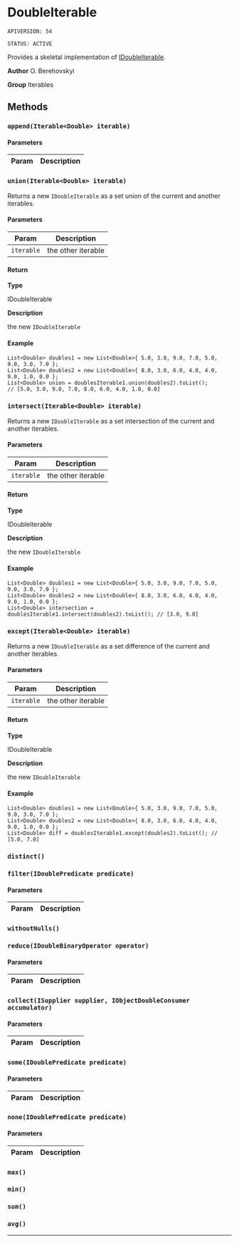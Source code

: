 # DoubleIterable

`APIVERSION: 54`

`STATUS: ACTIVE`

Provides a skeletal implementation of [IDoubleIterable](/docs/Iterables/IDoubleIterable.md).


**Author** O. Berehovskyi


**Group** Iterables

## Methods
### `append(Iterable<Double> iterable)`
#### Parameters
|Param|Description|
|---|---|

### `union(Iterable<Double> iterable)`

Returns a new `IDoubleIterable` as a set union of the current and another iterables.

#### Parameters
|Param|Description|
|---|---|
|`iterable`|the other iterable|

#### Return

**Type**

IDoubleIterable

**Description**

the new `IDoubleIterable`

#### Example
```apex
List<Double> doubles1 = new List<Double>{ 5.0, 3.0, 9.0, 7.0, 5.0, 9.0, 3.0, 7.0 };
List<Double> doubles2 = new List<Double>{ 8.0, 3.0, 6.0, 4.0, 4.0, 9.0, 1.0, 0.0 };
List<Double> union = doublesIterable1.union(doubles2).toList();
// [5.0, 3.0, 9.0, 7.0, 8.0, 6.0, 4.0, 1.0, 0.0]
```

### `intersect(Iterable<Double> iterable)`

Returns a new `IDoubleIterable` as a set intersection of the current and another iterables.

#### Parameters
|Param|Description|
|---|---|
|`iterable`|the other iterable|

#### Return

**Type**

IDoubleIterable

**Description**

the new `IDoubleIterable`

#### Example
```apex
List<Double> doubles1 = new List<Double>{ 5.0, 3.0, 9.0, 7.0, 5.0, 9.0, 3.0, 7.0 };
List<Double> doubles2 = new List<Double>{ 8.0, 3.0, 6.0, 4.0, 4.0, 9.0, 1.0, 0.0 };
List<Double> intersection = doublesIterable1.intersect(doubles2).toList(); // [3.0, 9.0]
```

### `except(Iterable<Double> iterable)`

Returns a new `IDoubleIterable` as a set difference of the current and another iterables.

#### Parameters
|Param|Description|
|---|---|
|`iterable`|the other iterable|

#### Return

**Type**

IDoubleIterable

**Description**

the new `IDoubleIterable`

#### Example
```apex
List<Double> doubles1 = new List<Double>{ 5.0, 3.0, 9.0, 7.0, 5.0, 9.0, 3.0, 7.0 };
List<Double> doubles2 = new List<Double>{ 8.0, 3.0, 6.0, 4.0, 4.0, 9.0, 1.0, 0.0 };
List<Double> diff = doublesIterable1.except(doubles2).toList(); // [5.0, 7.0]
```

### `distinct()`
### `filter(IDoublePredicate predicate)`
#### Parameters
|Param|Description|
|---|---|

### `withoutNulls()`
### `reduce(IDoubleBinaryOperator operator)`
#### Parameters
|Param|Description|
|---|---|

### `collect(ISupplier supplier, IObjectDoubleConsumer accumulator)`
#### Parameters
|Param|Description|
|---|---|

### `some(IDoublePredicate predicate)`
#### Parameters
|Param|Description|
|---|---|

### `none(IDoublePredicate predicate)`
#### Parameters
|Param|Description|
|---|---|

### `max()`
### `min()`
### `sum()`
### `avg()`
---
